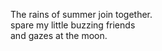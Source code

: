 The rains of summer join together.    
spare my little buzzing friends    
and gazes at the moon.    

